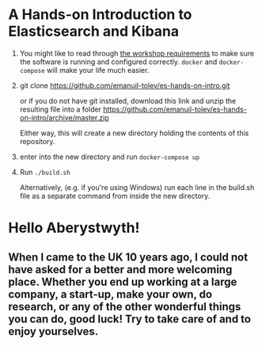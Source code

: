 # A Hands-on Introduction to Elasticsearch and Kibana

1. You might like to read through [the workshop requirements](https://github.com/emanuil-tolev/es-hands-on-intro/blob/master/workshop-requirements.md) to make sure the software is running and configured correctly. `docker` and `docker-compose` will make your life much easier.
2. git clone https://github.com/emanuil-tolev/es-hands-on-intro.git

    or if you do not have git installed, download this link and unzip the resulting file into a folder https://github.com/emanuil-tolev/es-hands-on-intro/archive/master.zip
    
    Either way, this will create a new directory holding the contents of this repository.

4. enter into the new directory and run `docker-compose up`
5. Run `./build.sh`

    Alternatively, (e.g. if you're using Windows) run each line in the build.sh file as a separate command from inside the new directory.

# Hello Aberystwyth!

## When I came to the UK 10 years ago, I could not have asked for a better and more welcoming place. Whether you end up working at a large company, a start-up, make your own, do research, or any of the other wonderful things you can do, good luck! Try to take care of and to enjoy yourselves.
